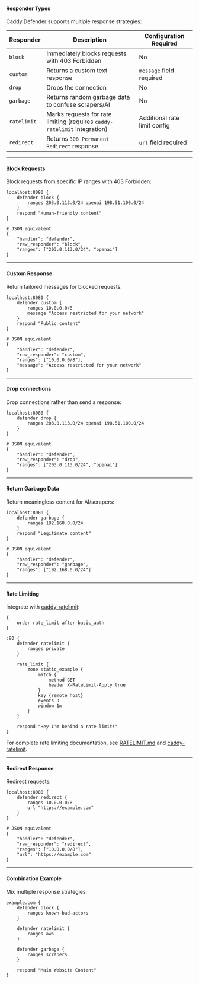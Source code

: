 #### **Responder Types**

Caddy Defender supports multiple response strategies:

| Responder   | Description                                                               | Configuration Required       |
|-------------|---------------------------------------------------------------------------|------------------------------|
| `block`     | Immediately blocks requests with 403 Forbidden                            | No                           |
| `custom`    | Returns a custom text response                                            | `message` field required     |
| `drop`      | Drops the connection                                                      | No                           |
| `garbage`   | Returns random garbage data to confuse scrapers/AI                        | No                           |
| `ratelimit` | Marks requests for rate limiting (requires `caddy-ratelimit` integration) | Additional rate limit config |
| `redirect` | Returns `308 Permanent Redirect` response                                  | `url` field required |

---

#### **Block Requests**

Block requests from specific IP ranges with 403 Forbidden:

```caddyfile
localhost:8080 {
    defender block {
        ranges 203.0.113.0/24 openai 198.51.100.0/24
    }
    respond "Human-friendly content"
}

# JSON equivalent
{
    "handler": "defender",
    "raw_responder": "block",
    "ranges": ["203.0.113.0/24", "openai"]
}
```

---

#### **Custom Response**

Return tailored messages for blocked requests:

```caddyfile
localhost:8080 {
    defender custom {
        ranges 10.0.0.0/8
        message "Access restricted for your network"
    }
    respond "Public content"
}

# JSON equivalent
{
    "handler": "defender",
    "raw_responder": "custom",
    "ranges": ["10.0.0.0/8"],
    "message": "Access restricted for your network"
}
```

---

#### **Drop connections**

Drop connections rather than send a response:

```caddyfile
localhost:8080 {
    defender drop {
        ranges 203.0.113.0/24 openai 198.51.100.0/24
    }
}

# JSON equivalent
{
    "handler": "defender",
    "raw_responder": "drop",
    "ranges": ["203.0.113.0/24", "openai"]
}
```

---

#### **Return Garbage Data**

Return meaningless content for AI/scrapers:

```caddyfile
localhost:8080 {
    defender garbage {
        ranges 192.168.0.0/24
    }
    respond "Legitimate content"
}

# JSON equivalent
{
    "handler": "defender",
    "raw_responder": "garbage",
    "ranges": ["192.168.0.0/24"]
}
```

---

#### **Rate Limiting**

Integrate with [caddy-ratelimit](https://github.com/mholt/caddy-ratelimit):

```caddyfile
{
	order rate_limit after basic_auth
}

:80 {
	defender ratelimit {
		ranges private
	}

	rate_limit {
		zone static_example {
			match {
				method GET
				header X-RateLimit-Apply true
			}
			key {remote_host}
			events 3
			window 1m
		}
	}

	respond "Hey I'm behind a rate limit!"
}
```

For complete rate limiting documentation,
see [RATELIMIT.md](./ratelimit.md) and [caddy-ratelimit](https://github.com/mholt/caddy-ratelimit).

---

#### **Redirect Response**

Redirect requests:

```caddyfile
localhost:8080 {
    defender redirect {
        ranges 10.0.0.0/8
        url "https://example.com"
    }
}

# JSON equivalent
{
    "handler": "defender",
    "raw_responder": "redirect",
    "ranges": ["10.0.0.0/8"],
    "url": "https://example.com"
}
```

---

#### **Combination Example**

Mix multiple response strategies:
```caddyfile
example.com {
    defender block {
        ranges known-bad-actors
    }
    
    defender ratelimit {
        ranges aws
    }
    
    defender garbage {
        ranges scrapers
    }
    
    respond "Main Website Content"
}
```
